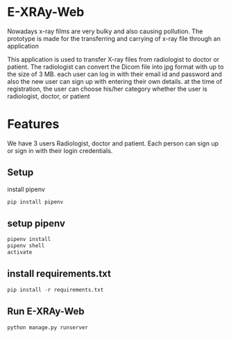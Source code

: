 # E-XRAy-Web
Nowadays x-ray films are very bulky and also causing pollution. The prototype is made for the transferring and carrying of x-ray file through an application 


This application is used to transfer X-ray files from radiologist to doctor or patient. The radiologist can convert the Dicom file into jpg format with up to the size of 3 MB. each user can log in with their email id and password and also the new user can sign up with entering their own details. at the time of registration, the user can choose his/her category whether the user is radiologist, doctor, or patient 


# Features 


We have  3 users  Radiologist, doctor and patient. Each person can sign up or sign in with their login credentials. 


## Setup

install pipenv
```bash
pip install pipenv
```

## setup pipenv
```bash
pipenv install
pipenv shell
activate
```

## install requirements.txt
```python
pip install -r requirements.txt
```

## Run E-XRAy-Web
```python
python manage.py runserver
```
